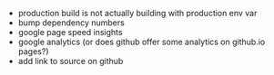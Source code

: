 - production build is not actually building with production env var
- bump dependency numbers
- google page speed insights
- google analytics (or does github offer some analytics on github.io pages?)
- add link to source on github
